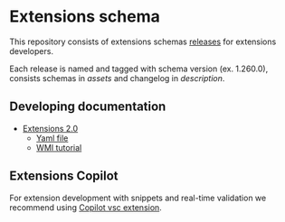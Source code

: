 # Extensions schema
This repository consists of extensions schemas
[releases](https://github.com/dynatrace-extensions/extensions-schemas/releases) for extensions developers.

Each release is named and tagged with schema version (ex. 1.260.0),
consists schemas in *assets* and changelog in *description*.

## Developing documentation
* [Extensions 2.0](https://www.dynatrace.com/support/help/extend-dynatrace/extensions20)
    * [Yaml file](https://www.dynatrace.com/support/help/extend-dynatrace/extensions20/extension-yaml)
    * [WMI tutorial](https://www.dynatrace.com/support/help/extend-dynatrace/extensions20/data-sources/wmi-extensions/wmi-tutorial)

## Extensions Copilot
For extension development with snippets and real-time validation we recommend
using [Copilot vsc extension](https://extensions-copilot.dynatrace.com/).